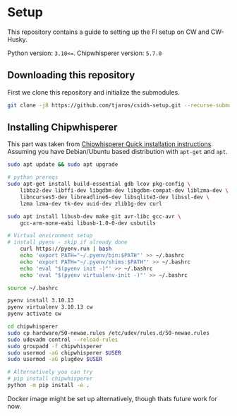 # Setup

This repository contains a guide to setting up the FI setup on CW and CW-Husky.

Python version: `3.10<=`.
Chipwhisperer version: `5.7.0`

## Downloading this repository

First we clone this repository and initialize the submodules.

```bash
git clone -j8 https://github.com/tjaros/csidh-setup.git --recurse-submodules
```

## Installing Chipwhisperer

This part was taken from [Chipwhisperer Quick installation instructions](https://chipwhisperer.readthedocs.io/en/latest/linux-install.html). Assuming you have Debian/Ubuntu based distribution with `apt-get` and `apt`.

```bash
sudo apt update && sudo apt upgrade

# python prereqs
sudo apt-get install build-essential gdb lcov pkg-config \
    libbz2-dev libffi-dev libgdbm-dev libgdbm-compat-dev liblzma-dev \
    libncurses5-dev libreadline6-dev libsqlite3-dev libssl-dev \
    lzma lzma-dev tk-dev uuid-dev zlib1g-dev curl

sudo apt install libusb-dev make git avr-libc gcc-avr \
    gcc-arm-none-eabi libusb-1.0-0-dev usbutils

# Virtual environment setup
# install pyenv - skip if already done
    curl https://pyenv.run | bash
    echo 'export PATH="~/.pyenv/bin:$PATH"' >> ~/.bashrc
    echo 'export PATH="~/.pyenv/shims:$PATH"' >> ~/.bashrc
    echo 'eval "$(pyenv init -)"' >> ~/.bashrc
    echo 'eval "$(pyenv virtualenv-init -)"' >> ~/.bashrc

source ~/.bashrc

pyenv install 3.10.13
pyenv virtualenv 3.10.13 cw
pyenv activate cw

cd chipwhisperer
sudo cp hardware/50-newae.rules /etc/udev/rules.d/50-newae.rules
sudo udevadm control --reload-rules
sudo groupadd -f chipwhisperer
sudo usermod -aG chipwhisperer $USER
sudo usermod -aG plugdev $USER

# Alternatively you can try
# pip install chipwhisperer
python -m pip install -e .
```

Docker image might be set up alternatively, though thats future work for now.
